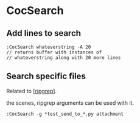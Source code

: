# CocSearch

Add lines to search
---

```
:CocSearch whateverstring -A 20
// returns buffer with instances of
// whateverstring along with 20 more lines
```

Search specific files
---

Related to [[ripgrep]].

the scenes, ripgrep arguments can be used with it.

```
:CocSearch -g *test_send_to_*.py attachment
```



[//begin]: # "Autogenerated link references for markdown compatibility"
[ripgrep]: ../../../unix/utilities/ripgrep.md "ripgrep"
[//end]: # "Autogenerated link references"